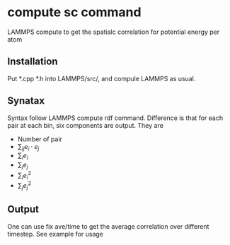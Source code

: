 # compute sc command

LAMMPS compute to get the spatialc correlation for potential energy per atom

## Installation

Put *.cpp *.h into LAMMPS/src/, and compule LAMMPS as usual.

## Synatax

Syntax follow LAMMPS compute rdf command.
Difference is that for each pair at each bin, six components are output.  They are

- Number of pair
- $\sum_{ij} e_i\cdot e_j$
- $\sum_i e_i$
- $\sum_j e_j$
- $\sum_i e_i^2$
- $\sum_j e_j^2$

## Output 

One can use fix ave/time to get the average correlation over different timestep.
See example for usage

